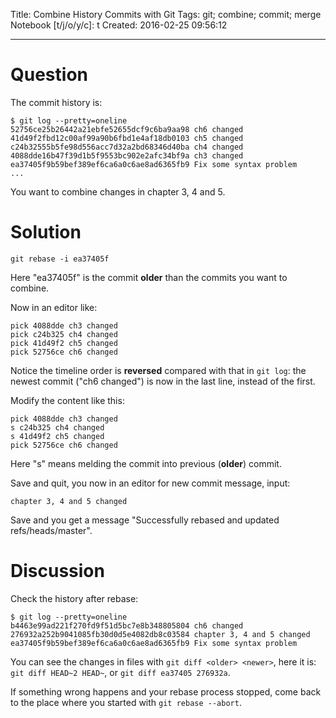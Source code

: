 Title: Combine History Commits with Git
Tags: git; combine; commit; merge
Notebook [t/j/o/y/c]: t
Created: 2016-02-25 09:56:12

------

# Question

The commit history is:

    $ git log --pretty=oneline
    52756ce25b26442a21ebfe52655dcf9c6ba9aa98 ch6 changed
    41d49f2fbd12c00af99a90b6fbd1e4af18db0103 ch5 changed
    c24b32555b5fe98d556acc7d32a2bd68346d40ba ch4 changed
    4088dde16b47f39d1b5f9553bc902e2afc34bf9a ch3 changed
    ea37405f9b59bef389ef6ca6a0c6ae8ad6365fb9 Fix some syntax problem
    ...

You want to combine changes in chapter 3, 4 and 5.

# Solution

    git rebase -i ea37405f

Here "ea37405f" is the commit **older** than the commits you want to combine.

Now in an editor like:

    pick 4088dde ch3 changed
    pick c24b325 ch4 changed
    pick 41d49f2 ch5 changed
    pick 52756ce ch6 changed

Notice the timeline order is **reversed** compared with that in `git log`:
the newest commit ("ch6 changed") is now in the last line, instead of the first.

Modify the content like this:

    pick 4088dde ch3 changed
    s c24b325 ch4 changed
    s 41d49f2 ch5 changed
    pick 52756ce ch6 changed

Here "s" means melding the commit into previous (**older**) commit.

Save and quit, you now in an editor for new commit message, input:

    chapter 3, 4 and 5 changed

Save and you get a message "Successfully rebased and updated refs/heads/master".

# Discussion

Check the history after rebase:

    $ git log --pretty=oneline
    b4463e99ad221f270fd9f51d5bc7e8b348805804 ch6 changed
    276932a252b9041085fb30d0d5e4082db8c03584 chapter 3, 4 and 5 changed
    ea37405f9b59bef389ef6ca6a0c6ae8ad6365fb9 Fix some syntax problem

You can see the changes in files with `git diff <older> <newer>`, here it is:
`git diff HEAD~2 HEAD~`, or `git diff ea37405 276932a`.

If something wrong happens and your rebase process stopped,
come back to the place where you started with `git rebase --abort`.
